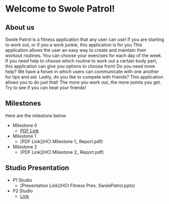 # Welcome to Swole Patrol!

## About us
Swole Patrol is a fitness application that any user can use! If you are starting to work out, or if you a work junkie, this application is for you
This application allows the user an easy way to create and maintain their workout routines. You can choose your exercises for each day of the week.
If you need help to choose which routine to work out a certain body part, this application can give you options to choose from! Do you need more help? 
We have a forum in which users can communicate with one another for tips and aid. Lastly, do you like to compete with friends? This application
allows you to do just that! The more you work out, the more points you get. Try to see if you can beat your friends!

## Milestones
Here are the milestons below
* Milestone 0
	* [PDF Link](Milestone0_Swole.pdf)
* Milestone 1
	* [PDF Link](HCI Milestone 1_ Report.pdf)
* Milestone 2
	* [PDF Link](HCI Milestone 2_ Report.pdf)
## Studio Presentation

* P1 Studio
	* [Presentation Link](HCI Fitness Pres. SwolePatrol.pptx)
* P2 Studio
	* [Link](http://www.github.com)
